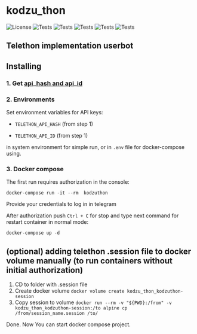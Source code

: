# kodzu_thon


![License](https://img.shields.io/badge/License-MIT-blue)
![Tests](https://img.shields.io/github/languages/top/awitwicki/kodzu_thon)
![Tests](https://img.shields.io/badge/python%20version-3.7-blue)
![Tests](https://img.shields.io/github/forks/awitwicki/kodzu_thon)
![Tests](https://img.shields.io/github/stars/awitwicki/kodzu_thon)
![Tests](https://img.shields.io/github/last-commit/awitwicki/kodzu_thon)

## Telethon implementation userbot

## Installing

### 1. Get [api_hash and api_id](https://core.telegram.org/api/obtaining_api_id)

### 2. Environments

Set environment variables for API keys:

* `TELETHON_API_HASH` (from step 1)

* `TELETHON_API_ID` (from step 1)

in system environment for simple run, or in `.env` file for docker-compose using.

### 3. Docker compose

The first run requires authorization in the console:

`docker-compose run -it --rm  kodzuthon`

Provide your credentials to log in in telegram

After authorization push `Ctrl + C` for stop and type next command for restart container in normal mode:

```
docker-compose up -d
```


## (optional) adding telethon .session file to docker volume manually (to run containers without initial authorization)

1. CD to folder with .session file
2. Create docker volume `docker volume create kodzu_thon_kodzuthon-session`
3. Copy session to volume `docker run --rm -v "${PWD}:/from" -v kodzu_thon_kodzuthon-session:/to alpine cp /from/session_name.session /to/`

Done. Now You can start docker compose project.
